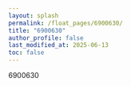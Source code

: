 ```yaml
---
layout: splash
permalink: /float_pages/6900630/
title: "6900630"
author_profile: false
last_modified_at: 2025-06-13
toc: false
---
```

 
6900630
